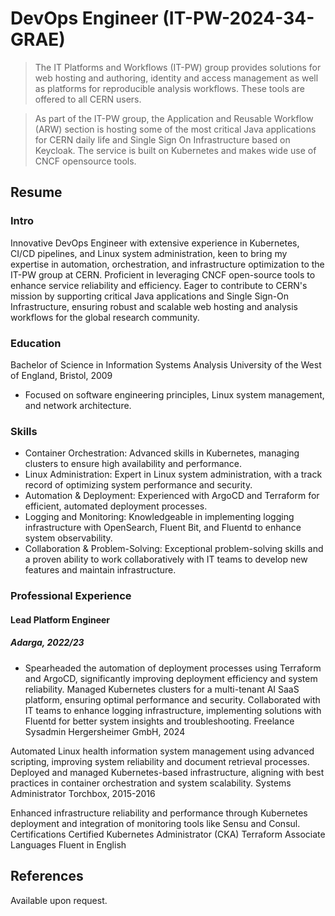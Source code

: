 # DevOps Engineer (IT-PW-2024-34-GRAE)

> The IT Platforms and Workflows (IT-PW) group provides solutions for web hosting and authoring, identity and access management as well as platforms for reproducible analysis workflows. These tools are offered to all CERN users.

> As part of the IT-PW group, the Application and Reusable Workflow (ARW) section is hosting some of the most critical Java applications for CERN daily life and Single Sign On Infrastructure based on Keycloak. The service is built on Kubernetes and makes wide use of CNCF opensource tools.

## Resume

### Intro

Innovative DevOps Engineer with extensive experience in Kubernetes, CI/CD pipelines, and Linux system administration, keen to bring my expertise in automation, orchestration, and infrastructure optimization to the IT-PW group at CERN. Proficient in leveraging CNCF open-source tools to enhance service reliability and efficiency. Eager to contribute to CERN's mission by supporting critical Java applications and Single Sign-On Infrastructure, ensuring robust and scalable web hosting and analysis workflows for the global research community.

### Education

Bachelor of Science in Information Systems Analysis
University of the West of England, Bristol, 2009

- Focused on software engineering principles, Linux system management, and network architecture.

### Skills
- Container Orchestration: Advanced skills in Kubernetes, managing clusters to ensure high availability and performance.
- Linux Administration: Expert in Linux system administration, with a track record of optimizing system performance and security.
- Automation & Deployment: Experienced with ArgoCD and Terraform for efficient, automated deployment processes.
- Logging and Monitoring: Knowledgeable in implementing logging infrastructure with OpenSearch, Fluent Bit, and Fluentd to enhance system observability.
- Collaboration & Problem-Solving: Exceptional problem-solving skills and a proven ability to work collaboratively with IT teams to develop new features and maintain infrastructure.

### Professional Experience

#### Lead Platform Engineer
##### Adarga, 2022/23

- Spearheaded the automation of deployment processes using Terraform and ArgoCD, significantly improving deployment efficiency and system reliability.
Managed Kubernetes clusters for a multi-tenant AI SaaS platform, ensuring optimal performance and security.
Collaborated with IT teams to enhance logging infrastructure, implementing solutions with Fluentd for better system insights and troubleshooting.
Freelance Sysadmin
Hergersheimer GmbH, 2024

Automated Linux health information system management using advanced scripting, improving system reliability and document retrieval processes.
Deployed and managed Kubernetes-based infrastructure, aligning with best practices in container orchestration and system scalability.
Systems Administrator
Torchbox, 2015-2016

Enhanced infrastructure reliability and performance through Kubernetes deployment and integration of monitoring tools like Sensu and Consul.
Certifications
Certified Kubernetes Administrator (CKA)
Terraform Associate
Languages
Fluent in English
## References
Available upon request.
